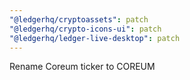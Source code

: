 ```yaml
---
"@ledgerhq/cryptoassets": patch
"@ledgerhq/crypto-icons-ui": patch
"@ledgerhq/ledger-live-desktop": patch
---
```


Rename Coreum ticker to COREUM
